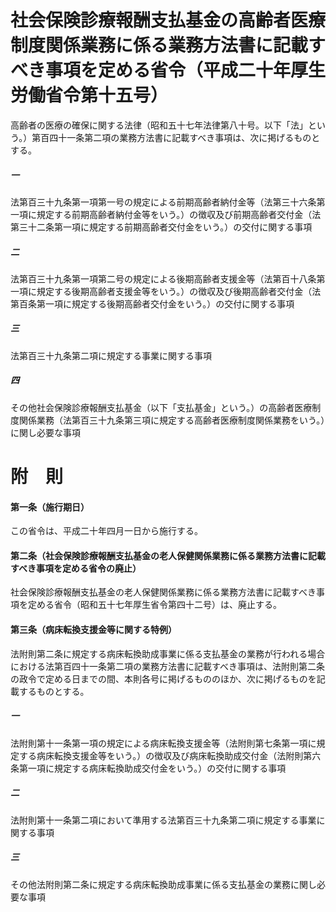 # 社会保険診療報酬支払基金の高齢者医療制度関係業務に係る業務方法書に記載すべき事項を定める省令（平成二十年厚生労働省令第十五号）
高齢者の医療の確保に関する法律（昭和五十七年法律第八十号。以下「法」という。）第百四十一条第二項の業務方法書に記載すべき事項は、次に掲げるものとする。
##### 一
法第百三十九条第一項第一号の規定による前期高齢者納付金等（法第三十六条第一項に規定する前期高齢者納付金等をいう。）の徴収及び前期高齢者交付金（法第三十二条第一項に規定する前期高齢者交付金をいう。）の交付に関する事項
##### 二
法第百三十九条第一項第二号の規定による後期高齢者支援金等（法第百十八条第一項に規定する後期高齢者支援金等をいう。）の徴収及び後期高齢者交付金（法第百条第一項に規定する後期高齢者交付金をいう。）の交付に関する事項
##### 三
法第百三十九条第二項に規定する事業に関する事項
##### 四
その他社会保険診療報酬支払基金（以下「支払基金」という。）の高齢者医療制度関係業務（法第百三十九条第三項に規定する高齢者医療制度関係業務をいう。）に関し必要な事項
# 附　則
#### 第一条（施行期日）
この省令は、平成二十年四月一日から施行する。
#### 第二条（社会保険診療報酬支払基金の老人保健関係業務に係る業務方法書に記載すべき事項を定める省令の廃止）
社会保険診療報酬支払基金の老人保健関係業務に係る業務方法書に記載すべき事項を定める省令（昭和五十七年厚生省令第四十二号）は、廃止する。
#### 第三条（病床転換支援金等に関する特例）
法附則第二条に規定する病床転換助成事業に係る支払基金の業務が行われる場合における法第百四十一条第二項の業務方法書に記載すべき事項は、法附則第二条の政令で定める日までの間、本則各号に掲げるもののほか、次に掲げるものを記載するものとする。
##### 一
法附則第十一条第一項の規定による病床転換支援金等（法附則第七条第一項に規定する病床転換支援金等をいう。）の徴収及び病床転換助成交付金（法附則第六条第一項に規定する病床転換助成交付金をいう。）の交付に関する事項
##### 二
法附則第十一条第二項において準用する法第百三十九条第二項に規定する事業に関する事項
##### 三
その他法附則第二条に規定する病床転換助成事業に係る支払基金の業務に関し必要な事項

